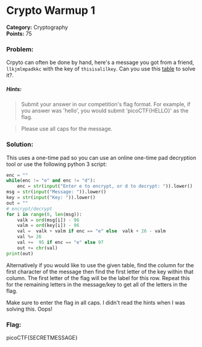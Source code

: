 # Crypto Warmup 1
__Category:__ Cryptography  
__Points:__ 75

### Problem:

Crpyto can often be done by hand, here's a message you got from a friend, `llkjmlmpadkkc` with the key of `thisisalilkey`. Can you use this [table](table.txt) to solve it?.

##### Hints:
> Submit your answer in our competition's flag format. For example, if you answer was 'hello', you would submit 'picoCTF{HELLO}' as the flag.

> Please use all caps for the message.

### Solution:

This uses a one-time pad so you can use an online one-time pad decryption tool or use the following python 3 script:

```Python
enc = ""
while(enc != "e" and enc != "d"):
    enc = str(input("Enter e to encrypt, or d to decrypt: ")).lower()
msg = str(input("Message: ")).lower()
key = str(input("Key: ")).lower()
out = ""
# encrypt/decrypt
for i in range(0, len(msg)):
    valk = ord(msg[i]) - 96
    valm = ord(key[i]) - 96
    val =  valk + valm if enc == "e" else  valk + 26 - valm
    val %= 26
    val +=  95 if enc == "e" else 97
    out += chr(val)
print(out)
```

Alternatively if you would like to use the given table, find the column for the first character of the message then find the first letter of the key within that column. The first letter of the flag will be the label for this row. Repeat this for the remaining letters in the message/key to get all of the letters in the flag.

Make sure to enter the flag in all caps. I didn't read the hints when I was solving this. Oops!

### Flag:

picoCTF{SECRETMESSAGE}

